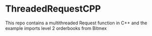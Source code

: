# ThreadedRequestCPP
This repo contains a multithreaded Request function in C++ and the example imports level 2 orderbooks from Bitmex
